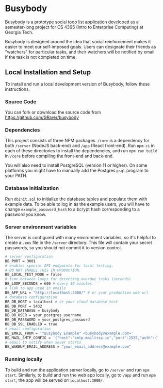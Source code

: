 # Busybody

Busybody is a prototype social todo list application developed as a semester-long
project for CS 4365 (Intro to Enterprise Computing) at Georgia Tech.

Busybody is designed around the idea that social reinforcement makes it easier to meet our self-imposed goals.
Users can designate their friends as "watchers" for particular tasks, and their watchers will be notified
by email if the task is not completed on time.

## Local Installation and Setup

To install and run a local development version of Busybody, follow these instructions.

### Source Code

You can fork or download the source code from https://github.com/GRarer/busybody

### Dependencies

This project consists of three NPM packages. `/core` is a dependency for both `/server` (NodeJS back-end) and `/app`
(React front-end). Run `npm ci` in each of these directories to install the dependencies, and run `npm run build` in
`/core` before compiling the front-end and back-end.

You will also need to install PostgreSQL (version 11 or higher). On some platforms you might have to manually add the
Postgres `psql` program to your PATH.

### Database initialization

Run `dbinit.sql` to initialize the database tables and populate them with example data. To be able to log
in as the example users, you will have to change `example_password_hash` to a bcrypt hash corresponding to a password
you know.

### Server environment variables

The server is configured with many environment variables, so it's helpful to create a `.env` file in the `/server`
directory. This file will contain your secret passwords, so you should not commit it to version control.

```sh
# server configuration
BB_PORT = 3001
# enables special API endpoints for local testing.
# DO NOT ENABLE THIS IN PRODUCTION.
BB_LOCAL_TEST_MODE = false
# time between loops for detecting overdue tasks (seconds)
BB_LOOP_SECONDS = 600 # every 10 minutes
# link to app used in emails
BB_APP_URL = "http://localhost:3000/" # or your production web url
# database configuration
BB_DB_HOST = localhost # or your cloud database host
BB_DB_PORT = 5432
BB_DB_DATABASE = busybody
BB_DB_USER = your_postgres_username
BB_DB_PASSWORD = your_postgres_password
BB_DB_SSL_ENABLED = true
# email configuration
BB_EMAIL_FROM = '"Busybody Example" <busybody@example.com>'
BB_MAIL_SMTP_CONFIG = '{"host":"smtp.mailtrap.io","port":2525,"auth":{"user":"your_username","pass":"your_password"}}'
# email to notify when sever starts
BB_WAKEUP_EMAIL_ADDRESS = "your_email_address@example.com"
```
### Running locally

To build and run the application server locally, go to `/server` and run `npm start`. Similarly, to build and run
the web app locally, go to `/app` and run `npm start`; the app will be served on `localhost:3000/`.
